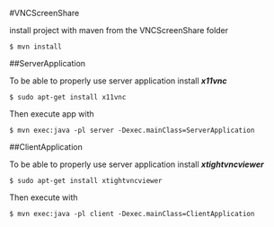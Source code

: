 #VNCScreenShare

install project with maven from the VNCScreenShare folder 

`$ mvn install`

##ServerApplication

To be able to properly use server application install ***x11vnc***

`$ sudo apt-get install x11vnc`

Then execute app with 

`$ mvn exec:java -pl server -Dexec.mainClass=ServerApplication`

##ClientApplication

To be able to properly use server application install ***xtightvncviewer***

`$ sudo apt-get install xtightvncviewer`

Then execute with

`$ mvn exec:java -pl client -Dexec.mainClass=ClientApplication`